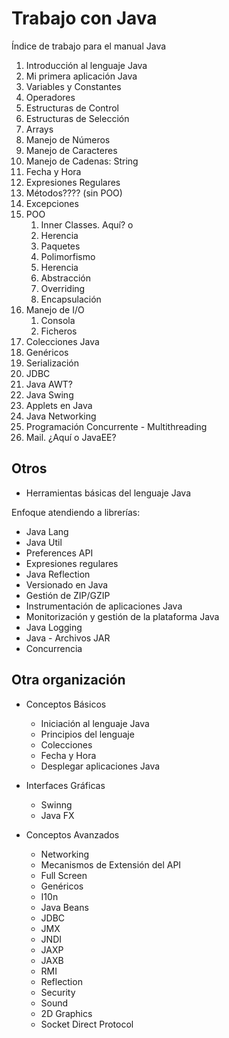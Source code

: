 # Trabajo con Java

Índice de trabajo para el manual Java


1. Introducción al lenguaje Java
2. Mi primera aplicación Java
3. Variables y Constantes
4. Operadores
5. Estructuras de Control
6. Estructuras de Selección
7. Arrays
8. Manejo de Números
9. Manejo de Caracteres
10. Manejo de Cadenas: String
11. Fecha y Hora
12. Expresiones Regulares
13. Métodos???? (sin POO)
14. Excepciones
15. POO
    1. Inner Classes. Aquí? o
    2. Herencia
    3. Paquetes
    4. Polimorfismo
    5. Herencia
    6. Abstracción
    7. Overriding
    8. Encapsulación
16. Manejo de I/O
    1. Consola
    2. Ficheros
17. Colecciones Java
18. Genéricos
19. Serialización
20. JDBC
21. Java AWT?
22. Java Swing
23. Applets en Java
24. Java Networking
25. Programación Concurrente - Multithreading
26. Mail. ¿Aquí o JavaEE?


## Otros
* Herramientas básicas del lenguaje Java

Enfoque atendiendo a librerías:

* Java Lang
* Java Util
* Preferences API
* Expresiones regulares
* Java Reflection
* Versionado en Java
* Gestión de ZIP/GZIP
* Instrumentación de aplicaciones Java
* Monitorización y gestión de la plataforma Java
* Java Logging
* Java - Archivos JAR
* Concurrencia



## Otra organización

* Conceptos Básicos
  * Iniciación al lenguaje Java
  * Principios del lenguaje
  * Colecciones
  * Fecha y Hora
  * Desplegar aplicaciones Java

* Interfaces Gráficas
  * Swinng
  * Java FX

* Conceptos Avanzados
  * Networking
  * Mecanismos de Extensión del API
  * Full Screen
  * Genéricos
  * I10n
  * Java Beans
  * JDBC
  * JMX
  * JNDI
  * JAXP
  * JAXB
  * RMI
  * Reflection
  * Security
  * Sound
  * 2D Graphics
  * Socket Direct Protocol
